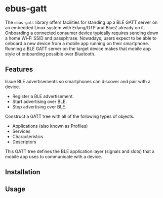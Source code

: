 # ebus-gatt

The `ebus-gatt` library offers facilities for standing up a BLE GATT server on an embedded Linux system with Erlang/OTP and BlueZ already on it. Onboarding a connected consumer device typically requires sending down a home Wi-Fi SSID and passphrase. Nowadays, users expect to be able to onboard a new device from a mobile app running on their smartphone. Running a BLE GATT server on the target device makes that mobile app style of onboarding possible over Bluetooth.

## Features

Issue BLE advertisements so smartphones can discover and pair with a device.

* Register a BLE advertisement.
* Start advertising over BLE.
* Stop advertising over BLE.

Construct a GATT tree with all of the following types of objects.

* Applications (also known as Profiles)
* Services
* Characteristics
* Descriptors

This GATT tree defines the BLE application layer (signals and slots) that a mobile app uses to communicate with a device.

## Installation

## Usage
